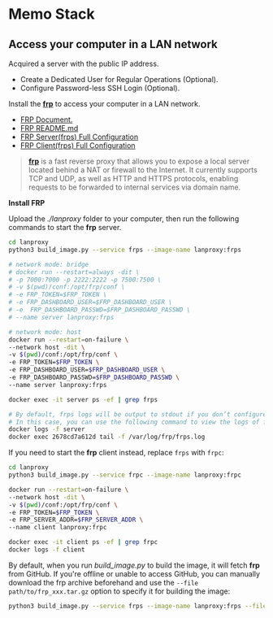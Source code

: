 # Memo Stack

## Access your computer in a LAN network

Acquired a server with the public IP address.

- Create a Dedicated User for Regular Operations (Optional).
- Configure Password-less SSH Login (Optional).

Install the **[frp](https://github.com/fatedier/frp)** to access your computer in a LAN network. 

- [FRP Document.](https://gofrp.org/zh-cn/docs/)
- [FRP README.md](https://github.com/fatedier/frp)
- [FRP Server(frps) Full Configuration](https://github.com/fatedier/frp/blob/dev/conf/frps_full_example.toml)
- [FRP Client(frps) Full Configuration](https://github.com/fatedier/frp/blob/dev/conf/frpc_full_example.toml)

> **[frp](https://github.com/fatedier/frp)** is a fast reverse proxy that allows you to expose a local server located behind a NAT or firewall to the Internet. It currently supports TCP and UDP, as well as HTTP and HTTPS protocols, enabling requests to be forwarded to internal services via domain name.


**Install FRP**

Upload the *./lanproxy* folder to your computer, then run the following commands to start the **frp** server.

```bash
cd lanproxy
python3 build_image.py --service frps --image-name lanproxy:frps

# network mode: bridge 
# docker run --restart=always -dit \
# -p 7000:7000 -p 2222:2222 -p 7500:7500 \
# -v $(pwd)/conf:/opt/frp/conf \
# -e FRP_TOKEN=$FRP_TOKEN \
# -e FRP_DASHBOARD_USER=$FRP_DASHBOARD_USER \
# -e  FRP_DASHBOARD_PASSWD=$FRP_DASHBOARD_PASSWD \
# --name server lanproxy:frps

# network mode: host 
docker run --restart=on-failure \
--network host -dit \
-v $(pwd)/conf:/opt/frp/conf \
-e FRP_TOKEN=$FRP_TOKEN \
-e FRP_DASHBOARD_USER=$FRP_DASHBOARD_USER \
-e FRP_DASHBOARD_PASSWD=$FRP_DASHBOARD_PASSWD \
--name server lanproxy:frps

docker exec -it server ps -ef | grep frps

# By default, frps logs will be output to stdout if you don’t configure a log output file in frps.toml.
# In this case, you can use the following command to view the logs of frps.
docker logs -f server
docker exec 2678cd7a612d tail -f /var/log/frp/frps.log
```

If you need to start the **frp** client instead, replace `frps` with `frpc`:

```bash
cd lanproxy
python3 build_image.py --service frpc --image-name lanproxy:frpc

docker run --restart=on-failure \
--network host -dit \
-v $(pwd)/conf:/opt/frp/conf \
-e FRP_TOKEN=$FRP_TOKEN \
-e FRP_SERVER_ADDR=$FRP_SERVER_ADDR \
--name client lanproxy:frpc

docker exec -it client ps -ef | grep frpc
docker logs -f client
 ```

By default, when you run *build_image.py* to build the image, it will fetch **frp** from GitHub. If you're offline or unable to access GitHub, you can manually download the frp archive beforehand and use the `--file path/to/frp_xxx.tar.gz` option to specify it for building the image:

```bash
python3 build_image.py --service frps --image-name lanproxy:frps --file path/to/frp_xxx.tar.gz
```

